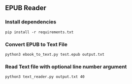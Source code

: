 ## EPUB Reader

### Install dependencies

`pip install -r requirements.txt`

### Convert EPUB to Text File

`python3 ebook_to_text.py test.epub output.txt`

### Read Text file with optional line number argument

`python3 text_reader.py output.txt 40`